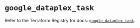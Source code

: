 # `google_dataplex_task`

Refer to the Terraform Registry for docs: [`google_dataplex_task`](https://registry.terraform.io/providers/hashicorp/google/6.6.0/docs/resources/dataplex_task).
